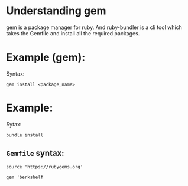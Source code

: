 # Understanding gem

gem is a package manager for ruby. And ruby-bundler is a cli tool which takes the Gemfile and install all the required packages.

# Example (gem):
Syntax:
```
gem install <package_name>
```

# Example:
Sytax:
```
bundle install
```

## `Gemfile` syntax:

```
source 'https://rubygems.org'

gem 'berkshelf
```